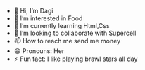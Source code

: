 - 👋 Hi, I’m Dagi
- 👀 I’m interested in Food
- 🌱 I’m currently learning Html,Css
- 💞️ I’m looking to collaborate with Supercell
- 📫 How to reach me send me money
- 😄 Pronouns: Her
- ⚡ Fun fact: I like playing brawl stars all day

<!---
GubuczZsombiCkik/GubuczZsombiCkik is a ✨ special ✨ repository because its `README.md` (this file) appears on your GitHub profile.
You can click the Preview link to take a look at your changes.
--->
